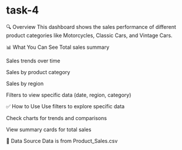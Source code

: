 # task-4
🔍 Overview
This dashboard shows the sales performance of different product categories like Motorcycles, Classic Cars, and Vintage Cars.

📊 What You Can See
Total sales summary

Sales trends over time

Sales by product category

Sales by region

Filters to view specific data (date, region, category)

✅ How to Use
Use filters to explore specific data

Check charts for trends and comparisons

View summary cards for total sales

📁 Data Source
Data is from Product_Sales.csv

